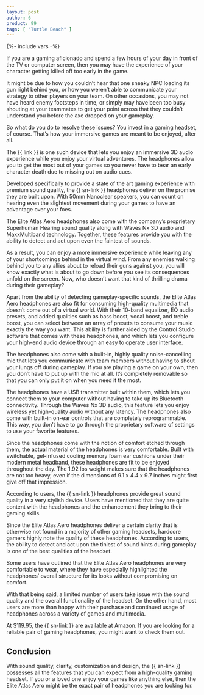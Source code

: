 ```yaml
---
layout: post
author: 6
product: 99
tags: [ "Turtle Beach" ]  
---
```


{%- include vars -%}

If you are a gaming aficionado and spend a few hours of your day in front of the TV or computer screen, then you may have the experience of your character getting killed off too early in the game.
  

It might be due to how you couldn’t hear that one sneaky NPC loading its gun right behind you, or how you weren’t able to communicate your strategy to other players on your team. On other occasions, you may not have heard enemy footsteps in time, or simply may have been too busy shouting at your teammates to get your point across that they couldn’t understand you before the axe dropped on your gameplay.


So what do you do to resolve these issues? You invest in a gaming headset, of course. That’s how your immersive games are meant to be enjoyed, after all.

The {{ link }} is one such device that lets you enjoy an immersive 3D audio experience while you enjoy your virtual adventures. The headphones allow you to get the most out of your games so you never have to bear an early character death due to missing out on audio cues.


Developed specifically to provide a state of the art gaming experience with premium sound quality, the {{ sn-link }} headphones deliver on the promise they are built upon. With 50mm Nanoclear speakers, you can count on hearing even the slightest movement during your games to have an advantage over your foes.

The Elite Atlas Aero headphones also come with the company’s proprietary Superhuman Hearing sound quality along with Waves Nx 3D audio and MaxxMultiband technology. Together, these features provide you with the ability to detect and act upon even the faintest of sounds.

As a result, you can enjoy a more immersive experience while leaving any of your shortcomings behind in the virtual wind. From any enemies walking behind you to any allies about to reload their guns against you, you will know exactly what is about to go down before you see its consequences unfold on the screen. Now, who doesn’t want that kind of thrilling drama during their gameplay?

  

Apart from the ability of detecting gameplay-specific sounds, the Elite Atlas Aero headphones are also fit for consuming high-quality multimedia that doesn’t come out of a virtual world. With their 10-band equalizer, EQ audio presets, and added qualities such as bass boost, vocal boost, and treble boost, you can select between an array of presets to consume your music exactly the way you want. This ability is further aided by the Control Studio software that comes with these headphones, and which lets you configure your high-end audio device through an easy to operate user interface.
  

The headphones also come with a built-in, highly quality noise-cancelling mic that lets you communicate with team members without having to shout your lungs off during gameplay. If you are playing a game on your own, then you don’t have to put up with the mic at all. It’s completely removable so that you can only put it on when you need it the most.


The headphones have a USB transmitter built within them, which lets you connect them to your computer without having to take up its Bluetooth connectivity. Through the Waves Nx 3D audio, this feature lets you enjoy wireless yet high-quality audio without any latency. The headphones also come with built-in on-ear controls that are completely reprogrammable. This way, you don’t have to go through the proprietary software of settings to use your favorite features.


Since the headphones come with the notion of comfort etched through them, the actual material of the headphones is very comfortable. Built with switchable, gel-infused cooling memory foam ear cushions under their modern metal headband, these headphones are fit to be enjoyed throughout the day. The 1.92 lbs weight makes sure that the headphones are not too heavy, even if the dimensions of 9.1 x 4.4 x 9.7 inches might first give off that impression.

  

According to users, the {{ sn-link }} headphones provide great sound quality in a very stylish device. Users have mentioned that they are quite content with the headphones and the enhancement they bring to their gaming skills.

  

Since the Elite Atlas Aero headphones deliver a certain clarity that is otherwise not found in a majority of other gaming headsets, hardcore gamers highly note the quality of these headphones. According to users, the ability to detect and act upon the tiniest of sound hints during gameplay is one of the best qualities of the headset.


Some users have outlined that the Elite Atlas Aero headphones are very comfortable to wear, where they have especially highlighted the headphones’ overall structure for its looks without compromising on comfort.


With that being said, a limited number of users take issue with the sound quality and the overall functionality of the headset. On the other hand, most users are more than happy with their purchase and continued usage of headphones across a variety of games and multimedia.


At $119.95, the {{ sn-link }} are available at Amazon. If you are looking for a reliable pair of gaming headphones, you might want to check them out.

  

## Conclusion

With sound quality, clarity, customization and design, the {{ sn-link }} possesses all the features that you can expect from a high-quality gaming headset. If you or a loved one enjoy your games like anything else, then the Elite Atlas Aero might be the exact pair of headphones you are looking for.
